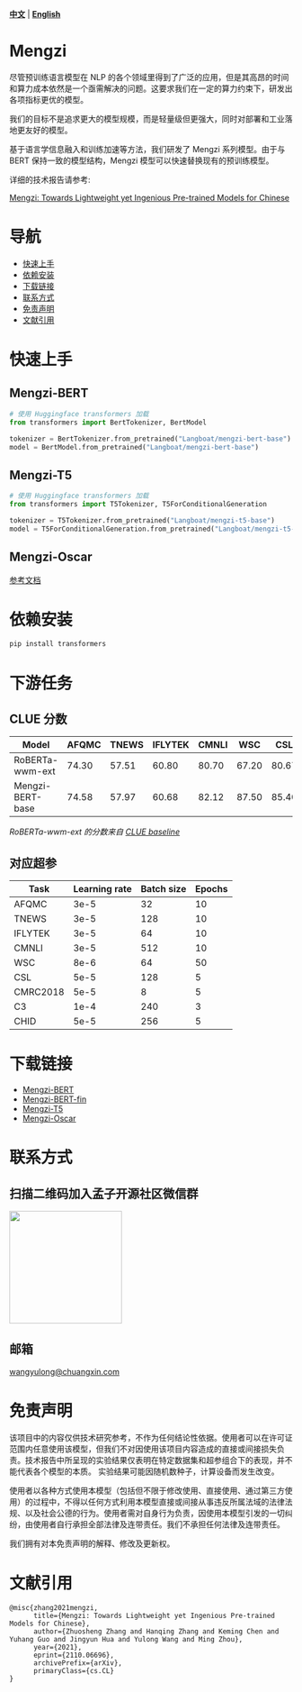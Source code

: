 [**中文**](./README.md) | [**English**](./README_en.md)

# Mengzi

尽管预训练语言模型在 NLP 的各个领域里得到了广泛的应用，但是其高昂的时间和算力成本依然是一个亟需解决的问题。这要求我们在一定的算力约束下，研发出各项指标更优的模型。

我们的目标不是追求更大的模型规模，而是轻量级但更强大，同时对部署和工业落地更友好的模型。

基于语言学信息融入和训练加速等方法，我们研发了 Mengzi 系列模型。由于与 BERT 保持一致的模型结构，Mengzi 模型可以快速替换现有的预训练模型。

详细的技术报告请参考:

[Mengzi: Towards Lightweight yet Ingenious Pre-trained Models for Chinese](https://arxiv.org/abs/2110.06696)

# 导航
* [快速上手](#快速上手)
* [依赖安装](#依赖安装)
* [下载链接](#下载链接)
* [联系方式](#联系方式)
* [免责声明](#免责声明)
* [文献引用](#文献引用)

# 快速上手
## Mengzi-BERT
```python
# 使用 Huggingface transformers 加载
from transformers import BertTokenizer, BertModel

tokenizer = BertTokenizer.from_pretrained("Langboat/mengzi-bert-base")
model = BertModel.from_pretrained("Langboat/mengzi-bert-base")
```
## Mengzi-T5
```python
# 使用 Huggingface transformers 加载
from transformers import T5Tokenizer, T5ForConditionalGeneration

tokenizer = T5Tokenizer.from_pretrained("Langboat/mengzi-t5-base")
model = T5ForConditionalGeneration.from_pretrained("Langboat/mengzi-t5-base")
```

## Mengzi-Oscar
[参考文档](https://github.com/Langboat/Mengzi/blob/main/Mengzi-Oscar.md)

# 依赖安装
```bash
pip install transformers
```
# 下游任务
## CLUE 分数
| Model | AFQMC | TNEWS | IFLYTEK | CMNLI | WSC | CSL | CMRC2018 | C3 | CHID |
|-|-|-|-|-|-|-|-|-|-|
|RoBERTa-wwm-ext| 74.30 | 57.51 | 60.80 | 80.70 | 67.20 | 80.67 | 77.59 | 67.06 | 83.78 |
|Mengzi-BERT-base| 74.58 | 57.97 | 60.68 | 82.12 | 87.50 | 85.40 | 78.54 | 71.70 | 84.16 |

*RoBERTa-wwm-ext 的分数来自 [CLUE baseline](https://github.com/CLUEbenchmark/CLUE)*
## 对应超参
| Task | Learning rate | Batch size | Epochs |
| - | - | - | - |
| AFQMC | 3e-5 | 32 | 10 |
| TNEWS | 3e-5 | 128 | 10 |
| IFLYTEK | 3e-5 | 64 | 10 |
| CMNLI | 3e-5 | 512 | 10 |
| WSC | 8e-6 | 64 | 50 |
| CSL | 5e-5 | 128 | 5 |
| CMRC2018 | 5e-5 | 8 | 5 |
| C3 | 1e-4 | 240 | 3 |
| CHID | 5e-5 | 256 | 5 |

# 下载链接
* [Mengzi-BERT](https://huggingface.co/Langboat/mengzi-bert-base)
* [Mengzi-BERT-fin](https://huggingface.co/Langboat/mengzi-bert-base-fin)
* [Mengzi-T5](https://huggingface.co/Langboat/mengzi-t5-base)
* [Mengzi-Oscar](https://huggingface.co/Langboat/mengzi-oscar-base)

# 联系方式
## 扫描二维码加入孟子开源社区微信群
<img src="https://user-images.githubusercontent.com/1523477/137276047-00ab441a-ae87-4f95-9483-842f9e359bdd.jpg" width="200">

## 邮箱
wangyulong@chuangxin.com

# 免责声明
该项目中的内容仅供技术研究参考，不作为任何结论性依据。使用者可以在许可证范围内任意使用该模型，但我们不对因使用该项目内容造成的直接或间接损失负责。技术报告中所呈现的实验结果仅表明在特定数据集和超参组合下的表现，并不能代表各个模型的本质。 实验结果可能因随机数种子，计算设备而发生改变。

使用者以各种方式使用本模型（包括但不限于修改使用、直接使用、通过第三方使用）的过程中，不得以任何方式利用本模型直接或间接从事违反所属法域的法律法规、以及社会公德的行为。使用者需对自身行为负责，因使用本模型引发的一切纠纷，由使用者自行承担全部法律及连带责任。我们不承担任何法律及连带责任。

我们拥有对本免责声明的解释、修改及更新权。

# 文献引用
```
@misc{zhang2021mengzi,
      title={Mengzi: Towards Lightweight yet Ingenious Pre-trained Models for Chinese}, 
      author={Zhuosheng Zhang and Hanqing Zhang and Keming Chen and Yuhang Guo and Jingyun Hua and Yulong Wang and Ming Zhou},
      year={2021},
      eprint={2110.06696},
      archivePrefix={arXiv},
      primaryClass={cs.CL}
}
```
